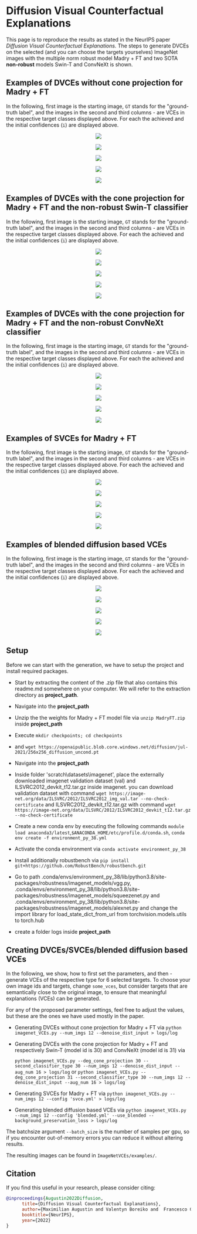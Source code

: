 # **Diffusion Visual Counterfactual Explanations**

This page is to reproduce the results as stated in the NeurIPS paper *Diffusion Visual Counterfactual Explanations.* The steps to generate DVCEs on the selected (and you can choose the targets yourselves) ImageNet images with the multiple norm robust model Madry + FT and two SOTA **non-robust** models Swin-T and ConvNeXt is shown. 

## Examples of DVCEs without cone projection for Madry + FT

In the following, first image is the starting image, `GT` stands for the "ground-truth label", and the images in the second and third columns - are VCEs in the respective target classes displayed above. For each the achieved and the initial confidences (`i`) are displayed above.

<p align="center">
  <img src="ImageNetVCEs/examples/Madry + FT/0.png" />
</p>
<p align="center">
  <img src="ImageNetVCEs/examples/Madry + FT/2.png" />
</p>
<p align="center">
  <img src="ImageNetVCEs/examples/Madry + FT/4.png" />
</p>
<p align="center">
  <img src="ImageNetVCEs/examples/Madry + FT/8.png" />
</p>
<p align="center">
  <img src="ImageNetVCEs/examples/Madry + FT/10.png" />
</p>

## Examples of DVCEs with the cone projection for Madry + FT and  the **non-robust** Swin-T classifier

In the following, first image is the starting image, `GT` stands for the "ground-truth label", and the images in the second and third columns - are VCEs in the respective target classes displayed above. For each the achieved and the initial confidences (`i`) are displayed above.

<p align="center">
  <img src="ImageNetVCEs/examples/Madry + FT _Swin-T/0.png" />
</p>
<p align="center">
  <img src="ImageNetVCEs/examples/Madry + FT _Swin-T/2.png" />
</p>
<p align="center">
  <img src="ImageNetVCEs/examples/Madry + FT _Swin-T/4.png" />
</p>
<p align="center">
  <img src="ImageNetVCEs/examples/Madry + FT _Swin-T/8.png" />
</p>
<p align="center">
  <img src="ImageNetVCEs/examples/Madry + FT _Swin-T/10.png" />
</p>

## Examples of DVCEs with the cone projection for Madry + FT and  the **non-robust** ConvNeXt classifier

In the following, first image is the starting image, `GT` stands for the "ground-truth label", and the images in the second and third columns - are VCEs in the respective target classes displayed above. For each the achieved and the initial confidences (`i`) are displayed above.

<p align="center">
  <img src="ImageNetVCEs/examples/Madry+ FT_ConvNeXt/0.png" />
</p>
<p align="center">
  <img src="ImageNetVCEs/examples/Madry+ FT_ConvNeXt/2.png" />
</p>
<p align="center">
  <img src="ImageNetVCEs/examples/Madry+ FT_ConvNeXt/4.png" />
</p>
<p align="center">
  <img src="ImageNetVCEs/examples/Madry+ FT_ConvNeXt/8.png" />
</p>
<p align="center">
  <img src="ImageNetVCEs/examples/Madry+ FT_ConvNeXt/10.png" />
</p>

## Examples of SVCEs for Madry + FT

In the following, first image is the starting image, `GT` stands for the "ground-truth label", and the images in the second and third columns - are VCEs in the respective target classes displayed above. For each the achieved and the initial confidences (`i`) are displayed above.

<p align="center">
  <img src="ImageNetVCEs/examples/svces/0.png" />
</p>
<p align="center">
  <img src="ImageNetVCEs/examples/svces/2.png" />
</p>
<p align="center">
  <img src="ImageNetVCEs/examples/svces/4.png" />
</p>
<p align="center">
  <img src="ImageNetVCEs/examples/svces/8.png" />
</p>
<p align="center">
  <img src="ImageNetVCEs/examples/svces/10.png" />
</p>

## Examples of blended diffusion based VCEs

In the following, first image is the starting image, `GT` stands for the "ground-truth label", and the images in the second and third columns - are VCEs in the respective target classes displayed above. For each the achieved and the initial confidences (`i`) are displayed above.

<p align="center">
  <img src="ImageNetVCEs/examples/blended_diffuion/0.png" />
</p>
<p align="center">
  <img src="ImageNetVCEs/examples/blended_diffuion/2.png" />
</p>
<p align="center">
  <img src="ImageNetVCEs/examples/blended_diffuion/4.png" />
</p>
<p align="center">
  <img src="ImageNetVCEs/examples/blended_diffuion/8.png" />
</p>
<p align="center">
  <img src="ImageNetVCEs/examples/blended_diffuion/10.png" />
</p>


## Setup

Before we can start with the generation, we have to setup the project and install required packages.

* Start by extracting the content of the .zip file that also contains this readme.md somewhere on your computer. We will refer to the extraction directory as **project_path**.
* Navigate into the  **project_path**

* Unzip the the weights for Madry + FT model file via `unzip MadryFT.zip` inside **project_path**

* Execute `mkdir checkpoints; cd checkpoints`
* and `wget https://openaipublic.blob.core.windows.net/diffusion/jul-2021/256x256_diffusion_uncond.pt`

* Navigate into the  **project_path**
* Inside folder 'scratch\datasets\imagenet', place the externally downloaded imagenet validation dataset (val) and ILSVRC2012_devkit_t12.tar.gz inside imagenet. you can download validation dataset with command `wget https://image-net.org/data/ILSVRC/2012/ILSVRC2012_img_val.tar --no-check-certificate` and ILSVRC2012_devkit_t12.tar.gz with command `wget https://image-net.org/data/ILSVRC/2012/ILSVRC2012_devkit_t12.tar.gz --no-check-certificate`

* Create a new conda env by executing the following commands `module load anaconda3/latest`,`$ANACONDA_HOME/etc/profile.d/conda.sh`, `conda env create -f environment_py_38.yml`
* Activate the conda environment via `conda activate environment_py_38`
* Install additionally robustbench via `pip install git+https://github.com/RobustBench/robustbench.git`
* Go to path .conda/envs/environment_py_38/lib/python3.8/site-packages/robustness/imagenet_models/vgg.py, .conda/envs/environment_py_38/lib/python3.8/site-packages/robustness/imagenet_models/squeezenet.py and .conda/envs/environment_py_38/lib/python3.8/site-packages/robustness/imagenet_models/alexnet.py and change the import library for load_state_dict_from_url from torchvision.models.utils to torch.hub
* create a folder logs inside **project_path**

## Creating  DVCEs/SVCEs/blended diffusion based VCEs

In the following, we show, how to first set the parameters, and then - generate VCEs of the respective type for 6 selected targets. To choose your own image ids and targets, change `some_vces`, but consider targets that are semantically close to the original image, to ensure that meaningful explanations (VCEs) can be generated.

For any of the proposed parameter settings, feel free to adjust the values, but these are the ones we have used mostly in the paper.

* Generating DVCEs without cone projection for Madry + FT via
  `python imagenet_VCEs.py --num_imgs 12 --denoise_dist_input > logs/log`  

* Generating DVCEs with the cone projection for Madry + FT and respectively Swin-T (model id is 30) and ConvNeXt (model id is 31) via
  
  `python imagenet_VCEs.py --deg_cone_projection 30 --second_classifier_type 30 --num_imgs 12 --denoise_dist_input --aug_num 16 > logs/log`
  or
  `python imagenet_VCEs.py --deg_cone_projection 31 --second_classifier_type 30 --num_imgs 12 --denoise_dist_input --aug_num 16 > logs/log`

* Generating SVCEs for Madry + FT via
  `python imagenet_VCEs.py --num_imgs 12 --config 'svce.yml' > logs/log` 

* Generating blended diffusion based VCEs via
  `python imagenet_VCEs.py --num_imgs 12 --config 'blended.yml' --use_blended --background_preservation_loss > logs/log` 

The batchsize argument `--batch_size` is the number of samples per gpu, so if you encounter out-of-memory errors you can reduce it without altering results.

The resulting images can be found in `ImageNetVCEs/examples/`.

## Citation

If you find this useful in your research, please consider citing:

```bibtex
@inproceedings{Augustin2022Diffusion,
      title={Diffusion Visual Counterfactual Explanations},
      author={Maximilian Augustin and Valentyn Boreiko and  Francesco Croce  and Matthias Hein},
      booktitle={NeurIPS},
      year={2022}
}
